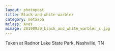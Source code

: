 ```yaml
---
layout: photopost
title: Black-and-white warbler
category: metazoa
mclass: Aves
mimage: 20190930_black_and_white_warbler_s.jpg
---
```


Taken at Radnor Lake State Park, Nashville, TN
